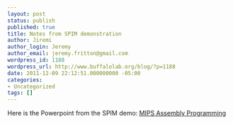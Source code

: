 ```yaml
---
layout: post
status: publish
published: true
title: Notes from SPIM demonstration
author: Jiremi
author_login: Jeremy
author_email: jeremy.fritton@gmail.com
wordpress_id: 1188
wordpress_url: http://www.buffalolab.org/blog/?p=1188
date: 2011-12-09 22:12:51.000000000 -05:00
categories:
- Uncategorized
tags: []
---
```

Here is the Powerpoint from the SPIM demo:
<a href="http://www.buffalolab.org/blog/wp-content/uploads/2011/12/MIPS-Assembly-Programming.ppt">MIPS Assembly Programming</a>
